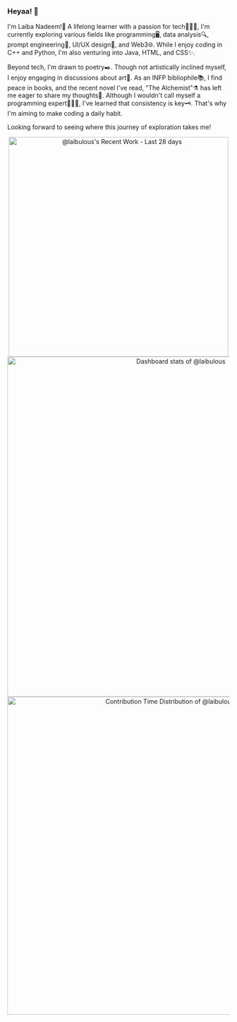 ### Heyaa! 👋

I'm Laiba Nadeem!🦄 A lifelong learner with a passion for tech👩🏼‍💻, I'm currently exploring various fields like programming🖥️, data analysis🔍, prompt engineering🔨, UI/UX design🏡, and Web3🌐. While I enjoy coding in C++ and Python, I'm also venturing into Java, HTML, and CSS✨.

Beyond tech, I'm drawn to poetry✒️. Though not artistically inclined myself, I enjoy engaging in discussions about art🎨. As an INFP bibliophile📚, I find peace in books, and the recent novel I've read, "The Alchemist"⚗️ has left me eager to share my thoughts💭. Although I wouldn't call myself a programming expert👩🏼‍💻, I've learned that consistency is key🗝️. That's why I'm aiming to make coding a daily habit.

Looking forward to seeing where this journey of exploration takes me!

<!-- Copy-paste in your Readme.md file -->

<a href="https://next.ossinsight.io/widgets/official/compose-currently-working-on?user_id=115396492&activity_type=all" target="_blank" style="display: block" align="center">
  <picture>
    <source media="(prefers-color-scheme: dark)" srcset="https://next.ossinsight.io/widgets/official/compose-currently-working-on/thumbnail.png?user_id=115396492&activity_type=all&image_size=auto&color_scheme=dark" width="497.5" height="auto">
    <img alt="@laibulous's Recent Work - Last 28 days" src="https://next.ossinsight.io/widgets/official/compose-currently-working-on/thumbnail.png?user_id=115396492&activity_type=all&image_size=auto&color_scheme=light" width="497.5" height="auto">
  </picture>
</a>

<!-- Made with [OSS Insight](https://ossinsight.io/) -->


<!-- Copy-paste in your Readme.md file -->

<a href="https://next.ossinsight.io/widgets/official/compose-user-dashboard-stats?user_id=115396492" target="_blank" style="display: block" align="center">
  <picture>
    <source media="(prefers-color-scheme: dark)" srcset="https://next.ossinsight.io/widgets/official/compose-user-dashboard-stats/thumbnail.png?user_id=115396492&image_size=auto&color_scheme=dark" width="771" height="auto">
    <img alt="Dashboard stats of @laibulous" src="https://next.ossinsight.io/widgets/official/compose-user-dashboard-stats/thumbnail.png?user_id=115396492&image_size=auto&color_scheme=light" width="771" height="auto">
  </picture>
</a>

<!-- Made with [OSS Insight](https://ossinsight.io/) -->

<!-- Copy-paste in your Readme.md file -->

<a href="https://next.ossinsight.io/widgets/official/analyze-user-contribution-time-distribution?user_id=115396492&period=all_times" target="_blank" style="display: block" align="center">
  <picture>
    <source media="(prefers-color-scheme: dark)" srcset="https://next.ossinsight.io/widgets/official/analyze-user-contribution-time-distribution/thumbnail.png?user_id=115396492&period=all_times&image_size=auto&color_scheme=dark" width="721" height="auto">
    <img alt="Contribution Time Distribution of @laibulous" src="https://next.ossinsight.io/widgets/official/analyze-user-contribution-time-distribution/thumbnail.png?user_id=115396492&period=all_times&image_size=auto&color_scheme=light" width="721" height="auto">
  </picture>
</a>

<!-- Made with [OSS Insight](https://ossinsight.io/) -->

